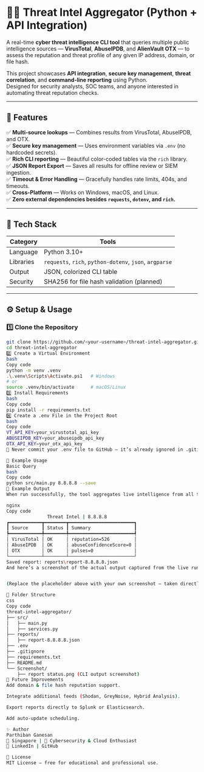 # 🕵️‍♂️ Threat Intel Aggregator (Python + API Integration)

A real-time **cyber threat intelligence CLI tool** that queries multiple public intelligence sources — **VirusTotal**, **AbuseIPDB**, and **AlienVault OTX** — to assess the reputation and threat profile of any given IP address, domain, or file hash.

This project showcases **API integration**, **secure key management**, **threat correlation**, and **command-line reporting** using Python.  
Designed for security analysts, SOC teams, and anyone interested in automating threat reputation checks.

---

## 🚀 Features

✅ **Multi-source lookups** — Combines results from VirusTotal, AbuseIPDB, and OTX.  
✅ **Secure key management** — Uses environment variables via `.env` (no hardcoded secrets).  
✅ **Rich CLI reporting** — Beautiful color-coded tables via the `rich` library.  
✅ **JSON Report Export** — Saves all results for offline review or SIEM ingestion.  
✅ **Timeout & Error Handling** — Gracefully handles rate limits, 404s, and timeouts.  
✅ **Cross-Platform** — Works on Windows, macOS, and Linux.  
✅ **Zero external dependencies besides `requests`, `dotenv`, and `rich`.**

---

## 🧰 Tech Stack

| Category | Tools |
|-----------|--------|
| Language | Python 3.10+ |
| Libraries | `requests`, `rich`, `python-dotenv`, `json`, `argparse` |
| Output | JSON, colorized CLI table |
| Security | SHA256 for file hash validation (planned) |

---

## ⚙️ Setup & Usage

### 1️⃣ Clone the Repository
```bash
git clone https://github.com/<your-username>/threat-intel-aggregator.git
cd threat-intel-aggregator
2️⃣ Create a Virtual Environment
bash
Copy code
python -m venv .venv
.\.venv\Scripts\Activate.ps1   # Windows
# or
source .venv/bin/activate      # macOS/Linux
3️⃣ Install Requirements
bash
Copy code
pip install -r requirements.txt
4️⃣ Create a .env File in the Project Root
bash
Copy code
VT_API_KEY=your_virustotal_api_key
ABUSEIPDB_KEY=your_abuseipdb_api_key
OTX_API_KEY=your_otx_api_key
🔐 Never commit your .env file to GitHub — it’s already ignored in .gitignore.

🧠 Example Usage
Basic Query
bash
Copy code
python src/main.py 8.8.8.8 --save
🧾 Example Output
When run successfully, the tool aggregates live intelligence from all three APIs and displays a colorized summary in your terminal:

nginx
Copy code
               Threat Intel | 8.8.8.8
┏━━━━━━━━━━━━┳━━━━━━━━┳━━━━━━━━━━━━━━━━━━━━━━━━┓
┃ Source     ┃ Status ┃ Summary                ┃
┡━━━━━━━━━━━━╇━━━━━━━━╇━━━━━━━━━━━━━━━━━━━━━━━━┩
│ VirusTotal │ OK     │ reputation=526         │
│ AbuseIPDB  │ OK     │ abuseConfidenceScore=0 │
│ OTX        │ OK     │ pulses=0               │
└────────────┴────────┴────────────────────────┘
Saved report: reports\report-8.8.8.8.json
And here’s a screenshot of the actual output captured from the live run:


(Replace the placeholder above with your own screenshot — taken directly from your terminal window.)

📁 Folder Structure
css
Copy code
threat-intel-aggregator/
├── src/
│   ├── main.py
│   ├── services.py
├── reports/
│   ├── report-8.8.8.8.json
├── .env
├── .gitignore
├── requirements.txt
├── README.md
└── Screenshot/
    ├── report status.png (CLI output screenshot)
🧩 Future Improvements
Add domain & file hash reputation support.

Integrate additional feeds (Shodan, GreyNoise, Hybrid Analysis).

Export reports directly to Splunk or Elasticsearch.

Add auto-update scheduling.

✨ Author
Parthiban Ganesan
📍 Singapore | 💼 Cybersecurity & Cloud Enthusiast
🔗 LinkedIn | GitHub

📜 License
MIT License — free for educational and professional use.